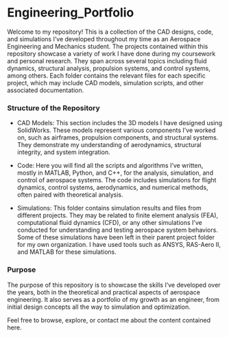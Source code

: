 # Engineering_Portfolio
Welcome to my repository! This is a collection of the CAD designs, code, and simulations I’ve developed throughout my time as an Aerospace Engineering and Mechanics student. The projects contained within this repository showcase a variety of work I have done during my coursework and personal research. They span across several topics including fluid dynamics, structural analysis, propulsion systems, and control systems, among others. Each folder contains the relevant files for each specific project, which may include CAD models, simulation scripts, and other associated documentation.

### Structure of the Repository
* CAD Models: This section includes the 3D models I have designed using SolidWorks. These models represent various components I’ve worked on, such as airframes, propulsion components, and structural systems. They demonstrate my understanding of aerodynamics, structural integrity, and system integration.

* Code: Here you will find all the scripts and algorithms I’ve written, mostly in MATLAB, Python, and C++, for the analysis, simulation, and control of aerospace systems. The code includes simulations for flight dynamics, control systems, aerodynamics, and numerical methods, often paired with theoretical analysis.

* Simulations: This folder contains simulation results and files from different projects. They may be related to finite element analysis (FEA), computational fluid dynamics (CFD), or any other simulations I’ve conducted for understanding and testing aerospace system behaviors. Some of these simulations have been left in their parent project folder for my own organization. I have used tools such as ANSYS, RAS-Aero II, and MATLAB for these simulations.

### Purpose
The purpose of this repository is to showcase the skills I’ve developed over the years, both in the theoretical and practical aspects of aerospace engineering. It also serves as a portfolio of my growth as an engineer, from initial design concepts all the way to simulation and optimization.

Feel free to browse, explore, or contact me about the content contained here.
